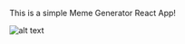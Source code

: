 This is a simple Meme Generator React App!

![alt text](https://i.ibb.co/XLBg05w/slika-2022-01-18-160434.png)
